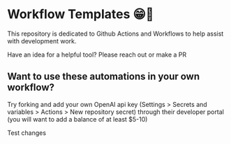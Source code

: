 # Workflow Templates 😁🔄

This repository is dedicated to Github Actions and Workflows to help assist with development work.

Have an idea for a helpful tool? Please reach out or make a PR

## Want to use these automations in your own workflow?

Try forking and add your own OpenAI api key (Settings > Secrets and variables > Actions > New repository secret) through their developer portal (you will want to add a balance of at least $5-10)

Test changes
